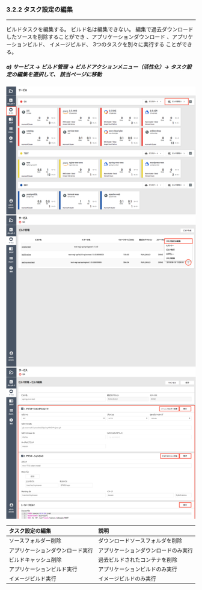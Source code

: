 ### 3.2.2 タスク設定の編集

---

ビルドタスクを編集する。 ビルド名は編集できない。 編集で過去ダウンロードしたソースを削除することができ 、アプリケーションダウンロード 、アプリケーションビルド、 イメージビルド、 3つのタスクを別々に実行する
ことができる。

##### **a\) サービス → ビルド管理 → ビルドアクションメニュー（活性化）→ タスク設定の編集を選択して、 該当ページに移動**
![](/assets/JP/2.5/3.2.2_1.png)![](/assets/JP/2.5/3.2.2_2.png)![](/assets/JP/2.5/3.2.2_3.png)

| **タスク設定の編集** | **説明** |
| :--- | :--- |
| ソースフォルダー削除 | ダウンロードソースフォルダを削除 |
| アプリケーションダウンロード実行 | アプリケーションダウンロードのみ実行 |
| ビルドキャッシュ削除 | 過去ビルドされたコンテナを削除 |
| アプリケーションビルド実行 | アプリケーションビルドのみ実行 |
| イメージビルド実行 | イメージビルドのみ実行 |



